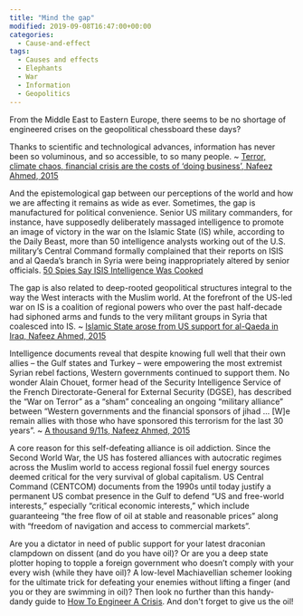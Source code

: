 ```yaml
---
title: "Mind the gap"
modified: 2019-09-08T16:47:00+00:00
categories:
  - Cause-and-effect
tags:
  - Causes and effects
  - Elephants
  - War
  - Information
  - Geopolitics
---
```


From the Middle East to Eastern Europe, there seems to be no shortage of engineered crises on the geopolitical chessboard these days? 

Thanks to scientific and technological advances, information has never been so voluminous, and so accessible, to so many people. ~ [Terror, climate chaos, financial crisis are the costs of ‘doing business’, Nafeez Ahmed, 2015](https://www.middleeasteye.net/opinion/terror-climate-chaos-financial-crisis-are-costs-doing-business)

And the epistemological gap between our perceptions of the world and how we are affecting it remains as wide as ever. Sometimes, the gap is manufactured for political convenience. Senior US military commanders, for instance, have supposedly deliberately massaged intelligence to promote an image of victory in the war on the Islamic State (IS) while, according to the Daily Beast, more than 50 intelligence analysts working out of the U.S. military’s Central Command formally complained that their reports on ISIS and al Qaeda’s branch in Syria were being inappropriately altered by senior officials. [50 Spies Say ISIS Intelligence Was Cooked](https://www.thedailybeast.com/exclusive-50-spies-say-isis-intelligence-was-cooked)

The gap is also related to deep-rooted geopolitical structures integral to the way the West interacts with the Muslim world. At the forefront of the US-led war on IS is a coalition of regional powers who over the past half-decade had siphoned arms and funds to the very militant groups in Syria that coalesced into IS. ~ [Islamic State arose from US support for al-Qaeda in Iraq, Nafeez Ahmed, 2015](https://medium.com/insurge-intelligence/officials-islamic-state-arose-from-us-support-for-al-qaeda-in-iraq-a37c9a60be4)

Intelligence documents reveal that despite knowing full well that their own allies – the Gulf states and Turkey – were empowering the most extremist Syrian rebel factions, Western governments continued to support them. No wonder Alain Chouet, former head of the Security Intelligence Service of the French Directorate-General for External Security (DGSE), has described the “War on Terror” as a “sham” concealing an ongoing “military alliance” between “Western governments and the financial sponsors of jihad … [W]e remain allies with those who have sponsored this terrorism for the last 30 years”. ~ [A thousand 9/11s, Nafeez Ahmed, 2015](https://www.middleeasteye.net/opinion/thousand-911s)

A core reason for this self-defeating alliance is oil addiction. Since the Second World War, the US has fostered alliances with autocratic regimes across the Muslim world to access regional fossil fuel energy sources deemed critical for the very survival of global capitalism. US Central Command (CENTCOM) documents from the 1990s until today justify a permanent US combat presence in the Gulf to defend “US and free-world interests,” especially “critical economic interests,” which include guaranteeing “the free ﬂow of oil at stable and reasonable prices” along with “freedom of navigation and access to commercial markets”. 

Are you a dictator in need of public support for your latest draconian clampdown on dissent (and do you have oil)? Or are you a deep state plotter hoping to topple a foreign government who doesn’t comply with your every wish (while they have oil)? A low-level Machiavellian schemer looking for the ultimate trick for defeating your enemies without lifting a finger (and you or they are swimming in oil)? Then look no further than this handy-dandy guide to [How To Engineer A Crisis](https://onlinelibrary.wiley.com/doi/full/10.1111/anti.12183). And don't forget to give us the oil! 
